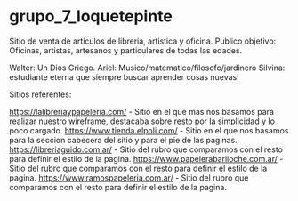 ﻿# grupo_7_loquetepinte
 
 Sitio de venta de articulos de libreria, artistica y oficina.
 Publico objetivo: Oficinas, artistas, artesanos y particulares de todas las edades.
 
 
 Walter: Un Dios Griego.
 Ariel: Musico/matematico/filosofo/jardinero
 Silvina: estudiante eterna que siempre buscar aprender cosas nuevas!
 
 
 Sitios referentes:
 
 https://lalibreriaypapeleria.com/ - Sitio en el que mas nos basamos para realizar nuestro wireframe, destacaba sobre resto por la simplicidad y lo poco cargado.
 https://www.tienda.elpoli.com/ - Sitio en el que nos basamos para la seccion cabecera del sitio y para el pie de las paginas.
 https://libreriaguido.com.ar/ - Sitio del rubro que comparamos con el resto para definir el estilo de la pagina.
 https://www.papelerabariloche.com.ar/ - Sitio del rubro que comparamos con el resto para definir el estilo de la pagina.
 https://www.ramospapeleria.com.ar/ - Sitio del rubro que comparamos con el resto para definir el estilo de la pagina.
